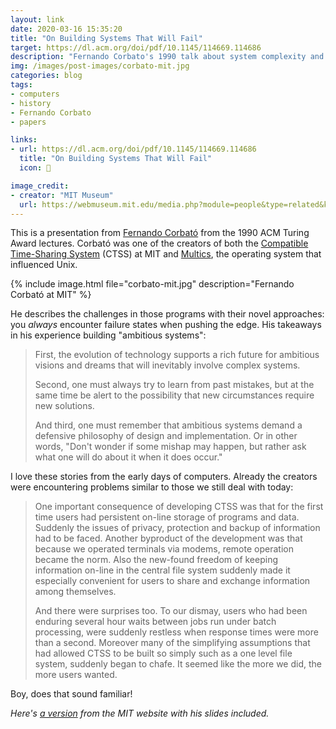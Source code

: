 ```yaml
---
layout: link
date: 2020-03-16 15:35:20
title: "On Building Systems That Will Fail"
target: https://dl.acm.org/doi/pdf/10.1145/114669.114686
description: "Fernando Corbato's 1990 talk about system complexity and the necessity for building in resilience."
img: /images/post-images/corbato-mit.jpg
categories: blog
tags:
- computers
- history
- Fernando Corbato
- papers

links:
- url: https://dl.acm.org/doi/pdf/10.1145/114669.114686
  title: "On Building Systems That Will Fail"
  icon: 📠

image_credit:
- creator: "MIT Museum"
  url: https://webmuseum.mit.edu/media.php?module=people&type=related&kv=6141&media=0
---
```


This is a presentation from [Fernando Corbató](https://en.wikipedia.org/wiki/Fernando_J._Corbato "Fernando Corbato") from the 1990 ACM Turing Award lectures. Corbató was one of the creators of both the [Compatible Time-Sharing System](https://en.wikipedia.org/wiki/Compatible_Time-Sharing_System "Compatible Time-Sharing System") (CTSS) at MIT and [Multics](https://en.wikipedia.org/wiki/Multics "Multics"), the operating system that influenced Unix.

{% include image.html file="corbato-mit.jpg" description="Fernando Corbató at MIT" %}

He describes the challenges in those programs with their novel approaches: you _always_ encounter failure states when pushing the edge. His takeaways in his experience building "ambitious systems":

> First, the evolution of technology supports a rich future for ambitious visions and dreams that will inevitably involve complex systems.
>
> Second, one must always try to learn from past mistakes, but at the same time be alert to the possibility that new circumstances require new solutions.
>
> And third, one must remember that ambitious systems demand a defensive philosophy of design and implementation. Or in other words, "Don't wonder if some mishap may happen, but rather ask what one will do about it when it does occur."

I love these stories from the early days of computers. Already the creators were encountering problems similar to those we still deal with today:

> One important consequence of developing CTSS was that for the first time users had persistent on-line storage of programs and data. Suddenly the issues of privacy, protection and backup of information had to be faced. Another byproduct of the development was that because we operated terminals via modems, remote operation became the norm. Also the new-found freedom of keeping information on-line in the central file system suddenly made it especially convenient for users to share and exchange information among themselves.
>
> And there were surprises too. To our dismay, users who had been enduring several hour waits between jobs run under batch processing, were suddenly restless when response times were more than a second. Moreover many of the simplifying assumptions that had allowed CTSS to be built so simply such as a one level file system, suddenly began to chafe. It seemed like the more we did, the more users wanted.

Boy, does that sound familiar!

_Here's [a version](https://dl.acm.org/doi/pdf/10.1145/114669.114686 "On building systems that will fail") from the MIT website with his slides included._
